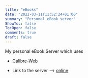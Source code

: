 ```yaml
---
title: "eBooks"
date: "2022-03-11T11:52:24+01:00"
summary: "Personal eBook server"
ShowToc: false
TocOpen: false
comments: true
draft: false
---
```


My personal eBook Server which uses

+ [Calibre-Web](https://github.com/janeczku/calibre-web)

+ Link to the server --> [online](https://book.derchef.site)

